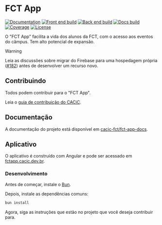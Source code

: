 # FCT App

[![Documentation](https://img.shields.io/badge/docs-blue)](https://docs.fctapp.cacic.dev.br)
[![Front end build](https://img.shields.io/github/actions/workflow/status/cacic-fct/fct-app/frontend-ci.yml?branch=main&logo=github&label=front%20end%20build)](https://github.com/cacic-fct/fct-app/actions)
[![Back end build](https://img.shields.io/github/actions/workflow/status/cacic-fct/fct-app/backend-ci.yml?branch=main&logo=github&label=back%20end%20build)](https://github.com/cacic-fct/fct-app/actions)
[![Docs build](https://img.shields.io/github/actions/workflow/status/cacic-fct/fct-app/docs.yml?branch=main&logo=github&label=back%20end%20build)](https://github.com/cacic-fct/fct-app/actions)
[![Coverage](https://img.shields.io/codecov/c/github/cacic-fct/fct-app/main?logo=codecov)](https://codecov.io/gh/cacic-fct/fct-app)
[![License](https://img.shields.io/badge/license-AGPL–3.0–only-red)](https://github.com/cacic-fct/fct-app/blob/main/License.txt)

O "FCT App" facilita a vida dos alunos da FCT, com o acesso aos eventos do câmpus. Tem alto potencial de expansão.

> [!WARNING]  
> Leia as discussões sobre migrar do Firebase para uma hospedagem própria ([#182](https://github.com/cacic-fct/fct-app/discussions/182)) antes de desenvolver um recurso novo.

## Contribuindo

Todos podem contribuir para o "FCT App".

Leia o [guia de contribuição do CACiC](https://github.com/cacic-fct/.github/blob/main/Contributing.md).

## Documentação

A documentação do projeto está disponível em [cacic-fct/fct-app-docs](https://github.com/cacic-fct/fct-app-docs).

## Aplicativo

O aplicativo é construído com Angular e pode ser acessado em [fctapp.cacic.dev.br](https://fctapp.cacic.dev.br).


### Desenvolvimento

Antes de começar, instale o [Bun](https://bun.sh/).

Depois, instale as dependências comuns:

```bash
bun install
```

Agora, siga as instruções que estão no projeto que você deseja contribuir para.
